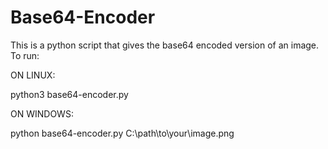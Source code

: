 # Base64-Encoder

This is a python script that gives the base64 encoded version of an image.
To run:

ON LINUX:

python3 base64-encoder.py <filepath>

ON WINDOWS:

python base64-encoder.py C:\path\to\your\image.png
